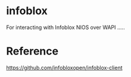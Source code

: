 # infoblox
For interacting with Infoblox NIOS over WAPI .....

# Reference
https://github.com/infobloxopen/infoblox-client
